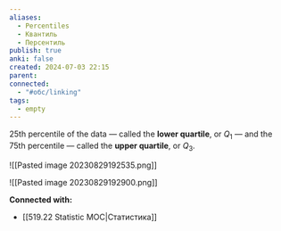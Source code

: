 ```yaml
---
aliases:
  - Percentiles
  - Квантиль
  - Персентиль
publish: true
anki: false
created: 2024-07-03 22:15
parent: 
connected:
  - "#обс/linking"
tags:
  - empty
---
```




25th percentile of the data — called the **lower quartile**, or $Q_1$​ — and the 75th percentile — called the **upper quartile**, or $Q_3$​.

![[Pasted image 20230829192535.png]]

![[Pasted image 20230829192900.png]]









**Connected with:**
- [[519.22 Statistic MOC|Статистика]]

